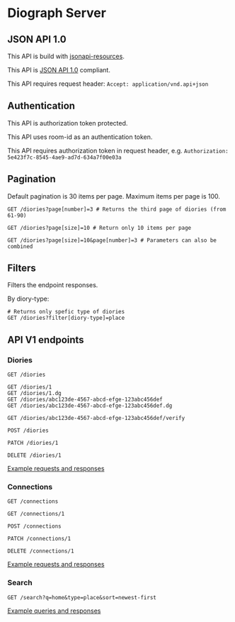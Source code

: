 # Diograph Server

## JSON API 1.0

This API is build with [jsonapi-resources](https://github.com/cerebris/jsonapi-resources).

This API is [JSON API 1.0](http://jsonapi.org/) compliant.

This API requires request header: ```Accept: application/vnd.api+json```

## Authentication

This API is authorization token protected.

This API uses room-id as an authentication token.

This API requires authorization token in request header, e.g. ```Authorization: 5e423f7c-8545-4ae9-ad7d-634a7f00e03a```

## Pagination

Default pagination is 30 items per page. Maximum items per page is 100.

```
GET /diories?page[number]=3 # Returns the third page of diories (from 61-90)

GET /diories?page[size]=10 # Return only 10 items per page

GET /diories?page[size]=10&page[number]=3 # Parameters can also be combined
```

## Filters

Filters the endpoint responses.

By diory-type:
```
# Returns only spefic type of diories
GET /diories?filter[diory-type]=place
```


## API V1 endpoints

### Diories
```
GET /diories

GET /diories/1
GET /diories/1.dg
GET /diories/abc123de-4567-abcd-efge-123abc456def
GET /diories/abc123de-4567-abcd-efge-123abc456def.dg

GET /diories/abc123de-4567-abcd-efge-123abc456def/verify

POST /diories

PATCH /diories/1

DELETE /diories/1
```

[Example requests and responses](diograph-server/diories-examples.html)


### Connections
```
GET /connections

GET /connections/1

POST /connections

PATCH /connections/1

DELETE /connections/1
```

[Example requests and responses](diograph-server/connections-examples.html)


### Search

```
GET /search?q=home&type=place&sort=newest-first
```

[Example queries and responses](diograph-server/search-examples.html)

